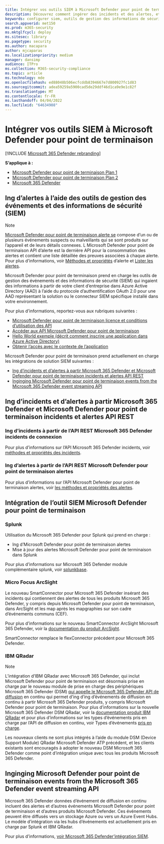 ```yaml
---
title: Intégrer vos outils SIEM à Microsoft Defender pour point de terminaison
description: Découvrez comment ingérer des incidents et des alertes, et intégrer des outils SIEM.
keywords: configurer siem, outils de gestion des informations de sécurité et des événements, splunk, arcsight, indicateurs personnalisés, api rest, définitions d’alerte, indicateurs de compromis
search.appverid: met150
ms.prod: m365-security
ms.mktglfcycl: deploy
ms.sitesec: library
ms.pagetype: security
ms.author: macapara
author: mjcaparas
ms.localizationpriority: medium
manager: dansimp
audience: ITPro
ms.collection: M365-security-compliance
ms.topic: article
ms.technology: mde
ms.openlocfilehash: ed88048b506ecfcddb8394667e7d800927fc1d83
ms.sourcegitcommit: adea59259a5900cad5de29ddf46d1ca9e9e1c82f
ms.translationtype: MT
ms.contentlocale: fr-FR
ms.lasthandoff: 04/04/2022
ms.locfileid: "64634908"
---
```

# <a name="integrate-your-siem-tools-with-microsoft-defender-for-endpoint"></a>Intégrer vos outils SIEM à Microsoft Defender pour point de terminaison

[!INCLUDE [Microsoft 365 Defender rebranding](../../includes/microsoft-defender.md)]

**S’applique à :**
- [Microsoft Defender pour point de terminaison Plan 1](https://go.microsoft.com/fwlink/p/?linkid=2154037)
- [Microsoft Defender pour point de terminaison Plan 2](https://go.microsoft.com/fwlink/p/?linkid=2154037)
- [Microsoft 365 Defender](https://go.microsoft.com/fwlink/?linkid=2118804)


## <a name="ingest-alerts-using-security-information-and-events-management-siem-tools"></a>Ing d’alertes à l’aide des outils de gestion des événements et des informations de sécurité (SIEM)

> [!NOTE]
>
> [Microsoft Defender pour point de terminaison alerte se](alerts.md) compose d’un ou de plusieurs événements suspects ou malveillants qui se sont produits sur l’appareil et de leurs détails connexes. L Microsoft Defender pour point de terminaison API d’alerte est la dernière API pour la consommation des alertes et contient une liste détaillée des preuves associées à chaque alerte. Pour plus d’informations, voir [Méthodes et propriétés](alerts.md) d’alerte et [Lister les alertes](get-alerts.md).

Microsoft Defender pour point de terminaison prend en charge les outils de gestion des événements et des informations de sécurité (SIEM) qui ingaient des informations à partir de votre client d’entreprise dans Azure Active Directory (AAD) à l’aide du protocole d’authentification OAuth 2.0 pour une AAD  représentant la solution ou le connecteur SIEM spécifique installé dans votre environnement.

Pour plus d’informations, reportez-vous aux rubriques suivantes :

- [Microsoft Defender pour point de terminaison licence et conditions d’utilisation des API](api-terms-of-use.md) 
- [Accéder aux API Microsoft Defender pour point de terminaison](apis-intro.md)
- [Hello World exemple (décrit comment inscrire une application dans Azure Active Directory)](api-hello-world.md)
- [Obtenir l’accès avec le contexte de l’application](exposed-apis-create-app-webapp.md)


Microsoft Defender pour point de terminaison prend actuellement en charge les intégrations de solution SIEM suivantes : 

- [Ing d’incidents et d’alertes à partir Microsoft 365 Defender et Microsoft Defender pour point de terminaison incidents et alertes API REST](#ingesting-incidents-and-alerts-from-the-microsoft-365-defender-and-microsoft-defender-for-endpoint-incidents-and-alerts-rest-apis)
- [Inginging Microsoft Defender pour point de terminaison events from the Microsoft 365 Defender event streaming API](#ingesting-microsoft-defender-for-endpoint-events-from-the-microsoft-365-defender-event-streaming-api)

## <a name="ingesting-incidents-and-alerts-from-the-microsoft-365-defender-and-microsoft-defender-for-endpoint-incidents-and-alerts-rest-apis"></a>Ing d’incidents et d’alertes à partir Microsoft 365 Defender et Microsoft Defender pour point de terminaison incidents et alertes API REST

### <a name="ingesting-incidents-from-the-microsoft-365-defender-incidents-rest-api"></a>Ing d’incidents à partir de l’API REST Microsoft 365 Defender incidents de connexion

Pour plus d’informations sur l’API Microsoft 365 Defender incidents, voir [méthodes et propriétés des incidents](../defender/api-incident.md).

### <a name="ingesting-alerts-from-the-microsoft-defender-for-endpoint-alerts-rest-api"></a>Ing d’alertes à partir de l’API REST Microsoft Defender pour point de terminaison alertes

Pour plus d’informations sur l’API Microsoft Defender pour point de terminaison alertes, voir [les méthodes et propriétés des alertes](alerts.md).

## <a name="siem-tool-integration-with-microsoft-defender-for-endpoint"></a>Intégration de l’outil SIEM Microsoft Defender pour point de terminaison

### <a name="splunk"></a>Splunk

Utilisation du Microsoft 365 Defender pour Splunk qui prend en charge :

- Ing d’Microsoft Defender pour point de terminaison alertes
- Mise à jour des alertes Microsoft Defender pour point de terminaison dans Splunk

Pour plus d’informations sur Microsoft 365 Defender module complémentaire splunk, voir [splunkbase](https://splunkbase.splunk.com/app/4959/).

### <a name="micro-focus-arcsight"></a>Micro Focus ArcSight

Le nouveau SmartConnector pour Microsoft 365 Defender insérant des incidents qui contiennent des alertes de tous les produits Microsoft 365 Defender, y compris depuis Microsoft Defender pour point de terminaison, dans ArcSight et les map après les mapgraphies sur son cadre d’événements communs (CEF).

Pour plus d’informations sur le nouveau SmartConnector ArcSight Microsoft 365 Defender, voir la [documentation du produit ArcSight](https://www.microfocus.com/documentation/arcsight/arcsight-smartconnectors/microsoft-365-defender/index.html).

SmartConnector remplace le flexConnector précédent pour Microsoft 365 Defender.

### <a name="ibm-qradar"></a>IBM QRadar

>[!NOTE]
>L’intégration d’IBM QRadar avec Microsoft 365 Defender, qui inclut Microsoft Defender pour point de terminaison est désormais prise en charge par le nouveau module de prise en charge des périphériques Microsoft 365 Defender (DSM) [qui appelle le Microsoft 365 Defender API de diffusion](../defender/streaming-api.md) en continu qui permet d’ing d’ing d’événements de diffusion en continu à partir Microsoft 365 Defender produits, y compris Microsoft Defender pour point de terminaison. Pour plus d’informations sur la nouvelle Microsoft 365 Defender DSM QRadar, voir la [documentation produit IBM QRadar](https://www.ibm.com/docs/en/dsm?topic=microsoft-365-defender) et pour plus d’informations sur les types d’événements pris en charge par l’API de diffusion en continu, voir Types d’événements [pris en charge](../defender/supported-event-types.md).

Les nouveaux clients ne sont plus intégrés à l’aide du module DSM (Device Support Module) QRadar Microsoft Defender ATP précédent, et les clients existants sont encouragés à adopter le nouveau DSM Microsoft 365 Defender comme point d’intégration unique avec tous les produits Microsoft 365 Defender.

## <a name="ingesting-microsoft-defender-for-endpoint-events-from-the-microsoft-365-defender-event-streaming-api"></a>Inginging Microsoft Defender pour point de terminaison events from the Microsoft 365 Defender event streaming API

Microsoft 365 Defender données d’événement de diffusion en continu incluent des alertes et d’autres événements Microsoft Defender pour point de terminaison et d’autres produits Microsoft Defender. Ces événements peuvent être diffusés vers un stockage Azure ou vers un Azure Event Hubs. Le modèle d’intégration via les hubs d’événements est actuellement pris en charge par Splunk et IBM QRadar.

Pour plus d’informations, [voir Microsoft 365 Defender’intégration SIEM](../defender/configure-siem-defender.md).
